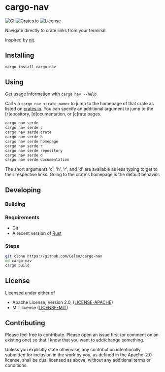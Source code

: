 # cargo-nav

![CI](https://github.com/Celeo/cargo-nav/workflows/CI/badge.svg?branch=master)
![Crates.io](https://img.shields.io/crates/v/cargo-nav.svg)
![License](https://img.shields.io/crates/l/cargo-nav)

Navigate directly to crate links from your terminal.

Inspired by [njt](https://github.com/kachkaev/njt).

## Installing

```sh
cargo install cargo-nav
```

## Using

Get usage information with `cargo nav --help`

Call via `cargo nav <crate_name>` to jump to the homepage of that crate as listed on [crates.io](https://crates.io/). You can specify an additional argument to jump to the [r]epository, [d]ocumentation, or [c]rate pages.

```sh
cargo nav serde
cargo nav serde c
cargo nav serde crate
cargo nav serde h
cargo nav serde homepage
cargo nav serde r
cargo nav serde repository
cargo nav serde d
cargo nav serde documentation
```

The short arguments 'c', 'h', 'r', and 'd' are available as less typing to get to their respective links. Going to the crate's homepage is the default behavior.

## Developing

### Building

### Requirements

* Git
* A recent version of [Rust](https://www.rust-lang.org/tools/install)

### Steps

```sh
git clone https://github.com/Celeo/cargo-nav
cd cargo-nav
cargo build
```

## License

Licensed under either of

* Apache License, Version 2.0, ([LICENSE-APACHE](LICENSE-APACHE))
* MIT license ([LICENSE-MIT](LICENSE-MIT))

## Contributing

Please feel free to contribute. Please open an issue first (or comment on an existing one) so that I know that you want to add/change something.

Unless you explicitly state otherwise, any contribution intentionally submitted for inclusion in the work by you, as defined in the Apache-2.0 license,
shall be dual licensed as above, without any additional terms or conditions.
